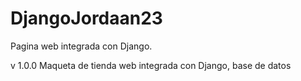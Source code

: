 # DjangoJordaan23
Pagina web integrada con Django.

v 1.0.0 Maqueta de tienda web integrada con Django, base de datos 
